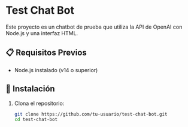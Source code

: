 # Test Chat Bot

Este proyecto es un chatbot de prueba que utiliza la API de OpenAI con Node.js y una interfaz HTML.

## 📋 Requisitos Previos

- Node.js instalado (v14 o superior)

## 🚀 Instalación

1. Clona el repositorio:

   ```bash
   git clone https://github.com/tu-usuario/test-chat-bot.git
   cd test-chat-bot

